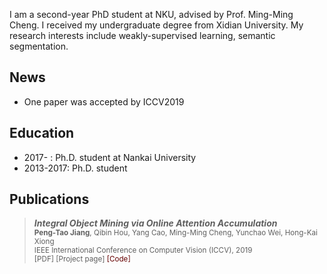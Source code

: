 I am a second-year PhD student at NKU, advised by Prof. Ming-Ming Cheng. I received my undergraduate degree from Xidian University. 
My research interests include weakly-supervised 
learning, semantic segmentation.

## News

+ One paper was accepted by ICCV2019

## Education

+ 2017-    : Ph.D. student at Nankai University
+ 2013-2017: Ph.D. student 

## Publications

>  ***Integral Object Mining via Online Attention Accumulation***       
  <sub>**Peng-Tao Jiang**, Qibin Hou, Yang Cao, Ming-Ming Cheng, Yunchao Wei, Hong-Kai Xiong \
  IEEE International Conference on Computer Vision (ICCV), 2019  
  [PDF] [Project page] <font color="#660000">[Code]</font></sub>   
